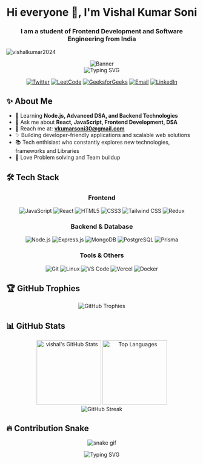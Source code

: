 <h1 align="center">Hi everyone 👋, I'm Vishal Kumar Soni</h1>
<h3 align="center">I am a student of Frontend Development and Software Engineering from India</h3>

<p align="left">
  <img src="https://komarev.com/ghpvc/?username=vishalkumar2024&label=Profile%20views&color=0e75b6&style=flat" alt="vishalkumar2024" />
</p>

<div align="center">

  <img src="https://capsule-render.vercel.app/api?type=waving&color=gradient&height=200&section=header&text=Vishal%20Kumar%20Soni&fontSize=80&animation=fadeIn&fontAlignY=38&descAlignY=55&descAlign=50" alt="Banner" />

  <br />

  <img src="https://readme-typing-svg.herokuapp.com?font=Fira+Code&pause=1000&color=6A54F7&center=true&vCenter=true&width=435&lines=Frontend+Developer;MERN+Stack+Enthusiast;React+Lover;Backend+Explorer;Tech+enthusiast;Always+Learning+New+Tech" alt="Typing SVG" />

  <p align="center">
    <a href="https://twitter.com/vishal_kr_coder"><img src="https://img.shields.io/badge/Twitter-1DA1F2?style=for-the-badge&logo=twitter&logoColor=white" alt="Twitter" /></a>
    <a href="https://www.leetcode.com/vishal_kumar_coder"><img src="https://img.shields.io/badge/LeetCode-FFA116?style=for-the-badge&logo=leetcode&logoColor=black" alt="LeetCode" /></a>
    <a href="https://auth.geeksforgeeks.org/user/gamervisxea9"><img src="https://img.shields.io/badge/GeeksforGeeks-0F9D58?style=for-the-badge&logo=geeksforgeeks&logoColor=white" alt="GeeksforGeeks" /></a>
    <a href="mailto:vkumarsoni30@gmail.com"><img src="https://img.shields.io/badge/Gmail-D14836?style=for-the-badge&logo=gmail&logoColor=white" alt="Email" /></a>
    <a href="https://linkedin.com/in/vishal-kumar-soni-/"><img src="https://img.shields.io/badge/LinkedIn-0077B5?style=for-the-badge&logo=linkedin&logoColor=white" alt="LinkedIn" /></a>
  </p>
</div> 
 

## ✨ About Me

- 🌱 Learning **Node.js, Advanced DSA, and Backend Technologies**
- 💬 Ask me about **React, JavaScript, Frontend Development, DSA**
- 📧 Reach me at: **vkumarsoni30@gmail.com**
- ✨ Building developer-friendly applications and scalable web solutions
- 📚 Tech enthisiast who constantly explores new technologies, frameworks and Libraries
- 🚀 Love Problem solving and Team buildup

## 🛠️ Tech Stack

<div align="center">

### Frontend

![JavaScript](https://img.shields.io/badge/JavaScript-%23FFD700?style=flat-square&logo=javascript&logoColor=black)
![React](https://img.shields.io/badge/React-%2320232A?style=flat-square&logo=react&logoColor=%2361DAFB)
![HTML5](https://img.shields.io/badge/HTML5-%23E44D26?style=flat-square&logo=html5&logoColor=white)
![CSS3](https://img.shields.io/badge/CSS3-%231572B6?style=flat-square&logo=css3&logoColor=white)
![Tailwind CSS](https://img.shields.io/badge/Tailwind_CSS-%2338B2AC?style=flat-square&logo=tailwind-css&logoColor=white)
![Redux](https://img.shields.io/badge/Redux-%23764ABC?style=flat-square&logo=redux&logoColor=white)


### Backend & Database

![Node.js](https://img.shields.io/badge/Node.js-%23339933?style=flat-square&logo=node.js&logoColor=white)
![Express.js](https://img.shields.io/badge/Express.js-%23000000?style=flat-square&logo=express&logoColor=white)
![MongoDB](https://img.shields.io/badge/MongoDB-%234EA94B?style=flat-square&logo=mongodb&logoColor=white)
![PostgreSQL](https://img.shields.io/badge/PostgreSQL-%23316192?style=flat-square&logo=postgresql&logoColor=white)
![Prisma](https://img.shields.io/badge/Prisma-%232D3748?style=flat-square&logo=prisma&logoColor=white)

### Tools & Others

![Git](https://img.shields.io/badge/Git-%23F05032?style=flat-square&logo=git&logoColor=white)
![Linux](https://img.shields.io/badge/Linux-%23FCC624?style=flat-square&logo=linux&logoColor=black)
![VS Code](https://img.shields.io/badge/VS_Code-%23007ACC?style=flat-square&logo=visual-studio-code&logoColor=white)
![Vercel](https://img.shields.io/badge/Vercel-%23000000?style=flat-square&logo=vercel&logoColor=white)
![Docker](https://img.shields.io/badge/Docker-%232496ED?style=flat-square&logo=docker&logoColor=white)


</div>

## 🏆 GitHub Trophies

<p align="center">
  <img src="https://github-profile-trophy.vercel.app/?username=vishalkumar2024&theme=onedark&no-frame=true&row=1&column=7" alt="GitHub Trophies" />
</p>

## 📊 GitHub Stats

<div align="center">
  <img src="https://github-readme-stats.vercel.app/api?username=vishalkumar2024&show_icons=true&theme=tokyonight&hide_border=true&count_private=true" alt="vishal's GitHub Stats" height="170" />
  <img src="https://github-readme-stats.vercel.app/api/top-langs/?username=vishalkumar2024&layout=compact&theme=tokyonight&hide_border=true" alt="Top Languages" height="170" />
</div>

<div align="center">
  <img src="https://github-readme-streak-stats.herokuapp.com/?user=vishalkumar2024&theme=tokyonight&hide_border=true" alt="GitHub Streak" />
</div>

## 🔥 Contribution Snake

<p align="center">
  <img src="https://raw.githubusercontent.com/vishalkumar2024/vishalkumar2024/output/github-contribution-grid-snake.svg" alt="snake gif" />
</p>


<div align="center">
  <img src="https://readme-typing-svg.demolab.com?font=Fira+Code&pause=1000&color=00F72E&width=435&lines=Thanks+for+visiting!;Have+a+great+day!;Let's+connect+and+collaborate!" alt="Typing SVG" />
</div>
